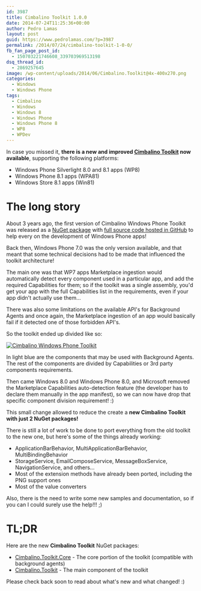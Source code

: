 ```yaml
---
id: 3987
title: Cimbalino Toolkit 1.0.0
date: 2014-07-24T11:25:36+00:00
author: Pedro Lamas
layout: post
guid: https://www.pedrolamas.com/?p=3987
permalink: /2014/07/24/cimbalino-toolkit-1-0-0/
fb_fan_page_post_id:
  - 150703221746608_339703969513198
dsq_thread_id:
  - 2869257645
image: /wp-content/uploads/2014/06/Cimbalino.Toolkit@4x-400x270.png
categories:
  - Windows
  - Windows Phone
tags:
  - Cimbalino
  - Windows
  - Windows 8
  - Windows Phone
  - Windows Phone 8
  - WP8
  - WPDev
---
```

In case you missed it, **there is a new and improved [Cimbalino Toolkit](http://cimbalino.org) now available**, supporting the following platforms:

* Windows Phone Silverlight 8.0 and 8.1 apps (WP8)
* Windows Phone 8.1 apps (WPA81)
* Windows Store 8.1 apps (Win81)

# The long story

About 3 years ago, the first version of Cimbalino Windows Phone Toolkit was released as a [NuGet package](https://www.nuget.org/packages/Cimbalino.Phone.Toolkit/) with [full source code hosted in GitHub](https://github.com/Cimbalino/Cimbalino-Phone-Toolkit) to help every on the development of Windows Phone apps!

Back then, Windows Phone 7.0 was the only version available, and that meant that some technical decisions had to be made that influenced the toolkit architecture!

The main one was that WP7 apps Marketplace ingestion would automatically detect every component used in a particular app, and add the required Capabilities for them; so if the toolkit was a single assembly, you'd get your app with the full Capabilities list in the requirements, even if your app didn't actually use them...

There was also some limitations on the available API's for Background Agents and once again, the Marketplace ingestion of an app would basically fail if it detected one of those forbidden API's.

So the toolkit ended up divided like so:

[![Cimbalino Windows Phone Toolkit](https://www.pedrolamas.com/wp-content/uploads/2014/07/Cimbalino-Windows-Phone-Toolkit-thumb.png)](https://www.pedrolamas.com/wp-content/uploads/2014/07/Cimbalino-Windows-Phone-Toolkit.png)

In light blue are the components that may be used with Background Agents. The rest of the components are divided by Capabilities or 3rd party components requirements.

Then came Windows 8.0 and Windows Phone 8.0, and Microsoft removed the Marketplace Capabilities auto-detection feature (the developer has to declare them manually in the app manifest), so we can now have drop that specific component division requirement! :)

This small change allowed to reduce the create a **new Cimbalino Toolkit with just 2 NuGet packages!**

There is still a lot of work to be done to port everything from the old toolkit to the new one, but here's some of the things already working:

* ApplicationBarBehavior, MultiApplicationBarBehavior, MultiBindingBehavior
* StorageService, EmailComposeService, MessageBoxService, NavigationService, and others...
* Most of the extension methods have already been ported, including the PNG support ones
* Most of the value converters

Also, there is the need to write some new samples and documentation, so if you can I could surely use the help!!! ;)

# TL;DR

Here are the new **Cimbalino Toolkit** NuGet packages:

* [Cimbalino.Toolkit.Core](https://www.nuget.org/packages/Cimbalino.Toolkit.Core) - The core portion of the toolkit (compatible with background agents)
* [Cimbalino.Toolkit](https://www.nuget.org/packages/Cimbalino.Toolkit) - The main component of the toolkit

Please check back soon to read about what's new and what changed! :)